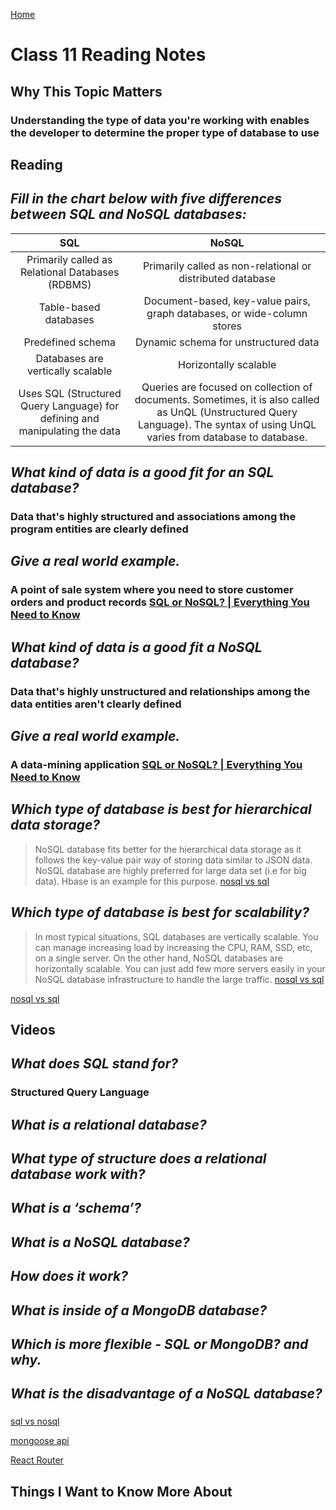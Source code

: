 [Home](https://pgmorales76.github.io/reading_notes_301/)

# Class 11 Reading Notes

## Why This Topic Matters

### Understanding the type of data you're working with enables the developer to determine the proper type of database to use

## Reading

## *Fill in the chart below with five differences between SQL and NoSQL databases:*

| SQL          | NoSQL        |
| :---:        | :---:        |
| Primarily called as Relational Databases (RDBMS) | Primarily called as non-relational or distributed database |
| Table-based databases | Document-based, key-value pairs, graph databases, or wide-column stores |
| Predefined schema | Dynamic schema for unstructured data |
| Databases are vertically scalable | Horizontally scalable |
| Uses SQL (Structured Query Language) for defining and manipulating the data | Queries are focused on collection of documents. Sometimes, it is also called as UnQL (Unstructured Query Language). The syntax of using UnQL varies from database to database. |

## *What kind of data is a good fit for an SQL database?*

### Data that's highly structured and associations among the program entities are clearly defined

## *Give a real world example.*

### A point of sale system where you need to store customer orders and product records [SQL or NoSQL? | Everything You Need to Know](https://www.taazaa.com/nosql-or-sql-how-to-choose-the-best-fit-for-a-project/)

## *What kind of data is a good fit a NoSQL database?*

### Data that's highly unstructured and relationships among the data entities aren't clearly defined

## *Give a real world example.*

### A data-mining application [SQL or NoSQL? | Everything You Need to Know](https://www.taazaa.com/nosql-or-sql-how-to-choose-the-best-fit-for-a-project/)

## *Which type of database is best for hierarchical data storage?*

> NoSQL database fits better for the hierarchical data storage as it follows the key-value pair way of storing data similar to JSON data. NoSQL database are highly preferred for large data set (i.e for big data). Hbase is an example for this purpose. [nosql vs sql](https://www.thegeekstuff.com/2014/01/sql-vs-nosql-db/?utm_source=tuicool)

## *Which type of database is best for scalability?*

> In most typical situations, SQL databases are vertically scalable. You can manage increasing load by increasing the CPU, RAM, SSD, etc, on a single server. On the other hand, NoSQL databases are horizontally scalable. You can just add few more servers easily in your NoSQL database infrastructure to handle the large traffic. [nosql vs sql](https://www.thegeekstuff.com/2014/01/sql-vs-nosql-db/?utm_source=tuicool)

[nosql vs sql](https://www.thegeekstuff.com/2014/01/sql-vs-nosql-db/?utm_source=tuicool)

## Videos

## *What does SQL stand for?*

### Structured Query Language

## *What is a relational database?*

###

## *What type of structure does a relational database work with?*

###

## *What is a ‘schema’?*

###

## *What is a NoSQL database?*

###

## *How does it work?*

###

## *What is inside of a MongoDB database?*

###

## *Which is more flexible - SQL or MongoDB? and why.*

###

## *What is the disadvantage of a NoSQL database?*

###

[sql vs nosql](https://www.youtube.com/watch?v=ZS_kXvOeQ5Y)

[mongoose api](https://mongoosejs.com/docs/api.html#Model)

[React Router](https://reactrouter.com/web/api/BrowserRouter)

## Things I Want to Know More About

###
